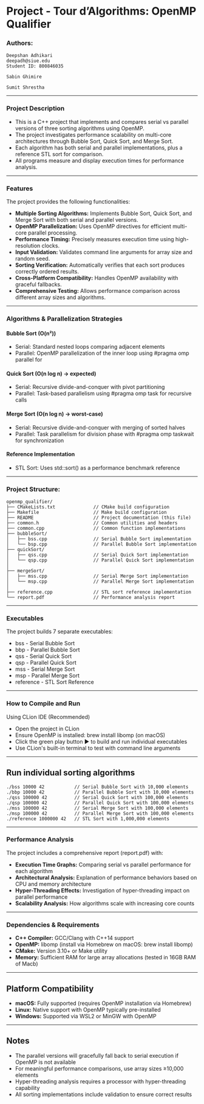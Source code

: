 # Project - Tour d’Algorithms: OpenMP Qualifier

### Authors: 
    Deepshan Adhikari
    deepadh@siue.edu
    Student ID: 800846035

    Sabin Ghimire

    Sumit Shrestha

---

### Project Description

- This is a C++ project that implements and compares serial vs parallel versions of three sorting algorithms using OpenMP.
- The project investigates performance scalability on multi-core architectures through Bubble Sort, Quick Sort, and Merge Sort.
- Each algorithm has both serial and parallel implementations, plus a reference STL sort for comparison.
- All programs measure and display execution times for performance analysis.

---

### Features
The project provides the following functionalities:

- **Multiple Sorting Algorithms:** Implements Bubble Sort, Quick Sort, and Merge Sort with both serial and parallel versions.
- **OpenMP Parallelization:** Uses OpenMP directives for efficient multi-core parallel processing.
- **Performance Timing:** Precisely measures execution time using high-resolution clocks.
- **Input Validation:** Validates command line arguments for array size and random seed.
- **Sorting Verification:** Automatically verifies that each sort produces correctly ordered results.
- **Cross-Platform Compatibility:** Handles OpenMP availability with graceful fallbacks.
- **Comprehensive Testing:** Allows performance comparison across different array sizes and algorithms.

---

### Algorithms & Parallelization Strategies

#### Bubble Sort (O(n²))
- Serial: Standard nested loops comparing adjacent elements
- Parallel: OpenMP parallelization of the inner loop using #pragma omp parallel for

#### Quick Sort (O(n log n) -> expected)
- Serial: Recursive divide-and-conquer with pivot partitioning
- Parallel: Task-based parallelism using #pragma omp task for recursive calls

#### Merge Sort (O(n log n) -> worst-case)
- Serial: Recursive divide-and-conquer with merging of sorted halves
- Parallel: Task parallelism for division phase with #pragma omp taskwait for synchronization

#### Reference Implementation
- STL Sort: Uses std::sort() as a performance benchmark reference

---

### Project Structure:
```
openmp_qualifier/  
├── CMakeLists.txt              // CMake build configuration  
├── Makefile                    // Make build configuration  
├── README                      // Project documentation (this file)  
├── common.h                    // Common utilities and headers  
├── common.cpp                  // Common function implementations
├── bubbleSort/  
│   ├── bss.cpp                 // Serial Bubble Sort implementation  
│   └── bsp.cpp                 // Parallel Bubble Sort implementation
├── quickSort/  
│   ├── qss.cpp                 // Serial Quick Sort implementation  
│   └── qsp.cpp                 // Parallel Quick Sort implementation  
│
├── mergeSort/  
│   ├── mss.cpp                 // Serial Merge Sort implementation  
│   └── msp.cpp                 // Parallel Merge Sort implementation  
│
├── reference.cpp               // STL sort reference implementation  
└── report.pdf                  // Performance analysis report  
```

---

### Executables

The project builds 7 separate executables:

- bss - Serial Bubble Sort
- bbp - Parallel Bubble Sort
- qss - Serial Quick Sort
- qsp - Parallel Quick Sort
- mss - Serial Merge Sort
- msp - Parallel Merge Sort
- reference - STL Sort Reference

---

### How to Compile and Run

Using CLion IDE (Recommended)

- Open the project in CLion
- Ensure OpenMP is installed: brew install libomp (on macOS)
- Click the green play button ▶ to build and run individual executables
- Use CLion's built-in terminal to test with command line arguments

---

## Run individual sorting algorithms
```
./bss 10000 42           // Serial Bubble Sort with 10,000 elements  
./bbp 10000 42           // Parallel Bubble Sort with 10,000 elements
./qss 100000 42          // Serial Quick Sort with 100,000 elements  
./qsp 100000 42          // Parallel Quick Sort with 100,000 elements
./mss 100000 42          // Serial Merge Sort with 100,000 elements
./msp 100000 42          // Parallel Merge Sort with 100,000 elements
./reference 1000000 42   // STL Sort with 1,000,000 elements
```

---

### Performance Analysis

The project includes a comprehensive report (report.pdf) with:
- **Execution Time Graphs:** Comparing serial vs parallel performance for each algorithm
- **Architectural Analysis:** Explanation of performance behaviors based on CPU and memory architecture
- **Hyper-Threading Effects:** Investigation of hyper-threading impact on parallel performance
- **Scalability Analysis:** How algorithms scale with increasing core counts

---

### Dependencies & Requirements
- **C++ Compiler:** GCC/Clang with C++14 support
- **OpenMP:** libomp (install via Homebrew on macOS: brew install libomp)
- **CMake:** Version 3.10+ or Make utility
- **Memory:** Sufficient RAM for large array allocations (tested in 16GB RAM of Macb)

---

## Platform Compatibility
- **macOS:** Fully supported (requires OpenMP installation via Homebrew)
- **Linux:** Native support with OpenMP typically pre-installed
- **Windows:** Supported via WSL2 or MinGW with OpenMP

---

## Notes
- The parallel versions will gracefully fall back to serial execution if OpenMP is not available
- For meaningful performance comparisons, use array sizes ≥10,000 elements
- Hyper-threading analysis requires a processor with hyper-threading capability
- All sorting implementations include validation to ensure correct results